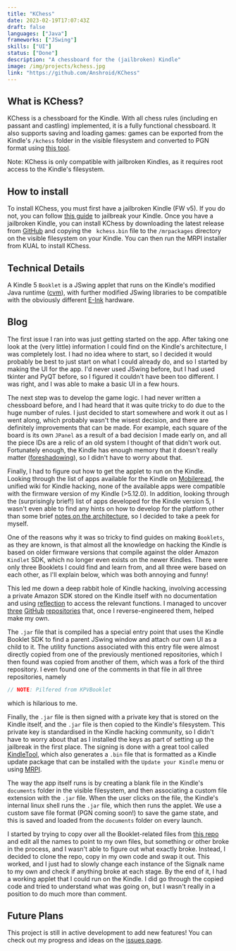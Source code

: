 ```yaml
---
title: "KChess"
date: 2023-02-19T17:07:43Z
draft: false    
languages: ["Java"]
frameworks: ["JSwing"]
skills: ["UI"]
status: ["Done"]
description: "A chessboard for the (jailbroken) Kindle"
image: /img/projects/kchess.jpg
link: "https://github.com/Anshroid/KChess"
---
```


## What is KChess?

KChess is a chessboard for the Kindle. With all chess rules (including en passant and castling)
implemented, it is a fully functional chessboard. It also supports saving and loading games: games can be exported from
the Kindle's `/kchess` folder in the visible filesystem and converted to PGN format using 
[this tool](/projects/kchess/kchess2pgn).

Note: KChess is only compatible with jailbroken Kindles, as it requires root access to the Kindle's
filesystem.

## How to install

To install KChess, you must first have a jailbroken Kindle (FW v5). If you do not, you can
follow [this guide](https://wiki.mobileread.com/wiki/Kindle_Hacking) to jailbreak your
Kindle. Once you have a jailbroken Kindle, you can install KChess by downloading the latest release from
[GitHub](https://github.com/Anshroid/KChess/releases) and copying the `
kchess.bin` file to the `/mrpackages` directory on the visible filesystem on your
Kindle. You can then run the MRPI installer from KUAL to install KChess.

## Technical Details

A Kindle 5 `Booklet` is a JSwing applet that runs on the Kindle's modified Java
runtime ([cvm](https://docs.oracle.com/javame/config/cdc/cdc-opt-impl/ojmeec/1.0/runtime/html/cvm.htm)), with further
modified JSwing libraries to be compatible with the obviously
different [E-Ink](https://en.wikipedia.org/wiki/E_Ink) hardware. 

## Blog

The first issue I ran into was just getting started on the app. After taking one look at the (very
little) information I could find on the Kindle's architecture, I was completely lost. I had no idea
where to start, so I decided it would probably be best to just start on what I could already do, and so
I started by making the UI for the app. I'd never used JSwing before, but I had used tkinter and PyQT
before, so I figured it couldn't have been too different. I was right, and I was able to make a basic UI
in a few hours.

The next step was to develop the game logic. I had never written a chessboard before, and I had heard
that it was quite tricky to do due to the huge number of rules. I just decided to start somewhere and
work it out as I went along, which probably wasn't the wisest decision, and there are definitely
improvements that can be made. For example, each square of the board is its own `JPanel` as a
result of a bad decision I made early on, and all the piece IDs are a relic of an old system I thought
of that didn't work out. Fortunately enough, the Kindle has enough memory that it doesn't really matter
([foreshadowing](/projects/prizmchess)), so I didn't have to worry about that.

Finally, I had to figure out how to get the applet to run on the Kindle. Looking through the list of apps available for 
the Kindle on [Mobileread](https://wiki.mobileread.com/wiki/Kindlet_Index), the unified wiki
for Kindle hacking, none of the available apps were compatible with the firmware version of my Kindle
(>5.12.0). In addition, looking through the (surprisingly brief!) list of apps developed for the Kindle
version 5, I wasn't even able to find any hints on how to develop for the platform other than some brief
[notes on the architecture](https://wiki.mobileread.com/wiki/Kindle_Touch_Hacking#Architecture), so I decided to take a
peek for myself.

One of the reasons why it was so tricky to find guides on making `Booklets`, as they are
known, is that almost all the knowledge on hacking the Kindle is based on older firmware versions that
compile against the older Amazon `Kindlet` SDK, which no longer even exists on the newer
Kindles. There were only three Booklets I could find and learn from, and all three were based on each
other, as I'll explain below, which was both annoying and funny!

This led me down a deep rabbit hole of Kindle hacking, involving accessing a private Amazon SDK stored
on the Kindle itself with no documentation and using [reflection](https://en.wikipedia.org/wiki/Reflective_programming)
to access the relevant functions. I managed to uncover
[three](https://github.com/coplate/KUAL_Booklet) [GitHub](https://github.com/yparitcher/KUAL_Booklet) 
[repositories](https://github.com/ieb/Signalk_Booklet) that, once I reverse-engineered them, helped make my own.

The `.jar` file that is compiled has a special entry point that uses the Kindle Booklet SDK
to find a parent JSwing window and attach our own UI as a child to it. The utility functions associated
with this entry file were almost directly copied from one of the previously mentioned repositories, which I
then found was copied from another of them, which was a fork of the third repository. I
even found one of the comments in that file in all three repositories, namely

```java
// NOTE: Pilfered from KPVBooklet
```

which is hilarious to me.

Finally, the `.jar` file is then signed with a private key that is stored on the Kindle
itself, and the `.jar` file is then copied to the Kindle's filesystem. This private key is
standardised in the Kindle hacking community, so I didn't have to worry about that as I installed the
keys as part of setting up the jailbreak in the first place. The signing is done with a great tool
called [KindleTool](https://github.com/NiLuJe/KindleTool), which also generates a
`.bin` file that is formatted as a Kindle update package that can be installed with the
`Update your Kindle` menu or using [MRPI](https://www.mobileread.com/forums/showthread.php?t=251143).

The way the app itself runs is by creating a blank file in the Kindle's `documents` folder in
the visible filesystem, and then associating a custom file extension with the `.jar` file.
When the user clicks on the file, the Kindle's internal linux shell runs the `.jar` file,
which then runs the applet. We use a custom save file format (PGN coming soon!) to save the game state,
and this is saved and loaded from the `documents` folder on every launch.

I started by trying to copy over all the Booklet-related files from [this repo](https://github.com/ieb/Signalk_booklet) 
and edit all the names to point to my own files, but something or other broke in the process, and I wasn't able to 
figure out what exactly broke. Instead, I decided to clone the repo, copy in my own code and swap it out. This worked, 
and I just had to slowly change each instance of the Signalk name to my own and check if anything broke at each stage. 
By the end of it, I had a working applet that I could run on the Kindle. I did go through the copied code and tried to
understand what was going on, but I wasn't really in a position to do much more than comment.

## Future Plans

This project is still in active development to add new features! You can check out my progress and ideas on the
[issues page](https://github.com/Anshroid/KChess/issues/).
            